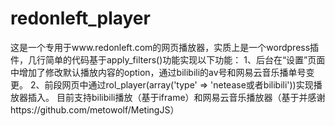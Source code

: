 # redonleft_player
这是一个专用于www.redonleft.com的网页播放器，实质上是一个wordpress插件，几行简单的代码基于apply_filters()功能实现以下功能： 1、后台在“设置”页面中增加了修改默认播放内容的option，通过bilibili的av号和网易云音乐播单号变更。 2、前段网页中通过rol_player(array('type' => 'netease或者bilibili'))实现播放器插入。 目前支持bilibili播放（基于iframe）和网易云音乐播放器（基于并感谢https://github.com/metowolf/MetingJS）
